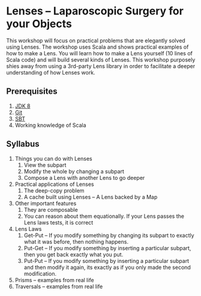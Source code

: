 # Lenses – Laparoscopic Surgery for your Objects

This workshop will focus on practical problems that are elegantly solved using Lenses.  The workshop uses Scala and shows practical examples of how to make a Lens.  You will learn how to make a Lens yourself (10 lines of Scala code) and will build several kinds of Lenses. This workshop purposely shies away from using a 3rd-party Lens library in order to facilitate a deeper understanding of how Lenses work. 

## Prerequisites
1. [JDK 8](http://www.oracle.com/technetwork/java/javase/downloads/jdk8-downloads-2133151.html) 
1. [Git](https://git-scm.com/book/en/v2/Getting-Started-Installing-Git)
1. [SBT](https://www.scala-sbt.org/1.x/docs/Installing-sbt-on-Mac.html)
1. Working knowledge of Scala

## Syllabus
1. Things you can do with Lenses
    1. View the subpart
    1. Modify the whole by changing a subpart
    1. Compose a Lens with another Lens to go deeper
1. Practical applications of Lenses
    1. The deep-copy problem
    1. A cache built using Lenses – A Lens backed by a Map
1. Other important features 
    1. They are composable
    2. You can reason about them equationally.  If your Lens passes the Lens laws tests, it is correct
1. Lens Laws
    1. Get-Put – If you modify something by changing its subpart to exactly what it was before, then nothing happens.
    1. Put-Get – If you modify something by inserting a particular subpart,  then you get back exactly what you put.
    1. Put-Put – If you modify something by inserting a particular subpart and then modify it again,  its exactly as if you only made the second modification.
1. Prisms – examples from real life
1. Traversals – examples from real life
